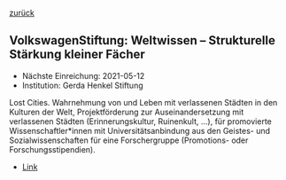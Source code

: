 [zurück](/funding/)

## VolkswagenStiftung: Weltwissen – Strukturelle Stärkung kleiner Fächer

* Nächste Einreichung: 2021-05-12
* Institution: Gerda Henkel Stiftung

Lost Cities. Wahrnehmung von und Leben mit verlassenen Städten in den Kulturen der Welt, Projektförderung zur Auseinandersetzung mit verlassenen Städten (Erinnerungskultur, Ruinenkult, ...), für promovierte Wissenschaftler*innen mit Universitätsanbindung aus den Geistes- und Sozialwissenschaften für eine Forschergruppe (Promotions- oder Forschungsstipendien).

* [Link](https://www.gerda-henkel-stiftung.de/lost_cities)
